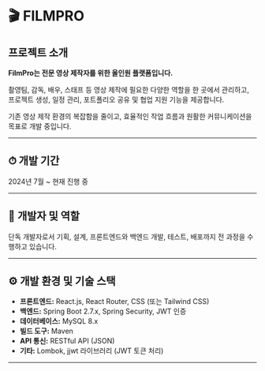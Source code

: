 # 🎬 FILMPRO
## 프로젝트 소개

**FilmPro는 전문 영상 제작자를 위한 올인원 플랫폼입니다.**

촬영팀, 감독, 배우, 스태프 등 영상 제작에 필요한 다양한 역할을 한 곳에서 관리하고,  
프로젝트 생성, 일정 관리, 포트폴리오 공유 및 협업 지원 기능을 제공합니다.  

기존 영상 제작 환경의 복잡함을 줄이고, 효율적인 작업 흐름과 원활한 커뮤니케이션을 목표로 개발 중입니다.

---

## ⏱ 개발 기간

2024년 7월 ~ 현재 진행 중

---

## 👤 개발자 및 역할

단독 개발자로서 기획, 설계, 프론트엔드와 백엔드 개발, 테스트, 배포까지 전 과정을 수행하고 있습니다.

---

## ⚙ 개발 환경 및 기술 스택

- **프론트엔드:** React.js, React Router, CSS (또는 Tailwind CSS)  
- **백엔드:** Spring Boot 2.7.x, Spring Security, JWT 인증  
- **데이터베이스:** MySQL 8.x  
- **빌드 도구:** Maven  
- **API 통신:** RESTful API (JSON)  
- **기타:** Lombok, jjwt 라이브러리 (JWT 토큰 처리)  

---
